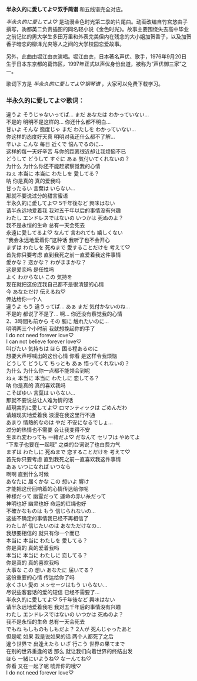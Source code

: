

**半永久的に愛してよ♡双手简谱** 和五线谱完全对应。

_半永久的に愛してよ♡_
是动漫金色时光第二季的片尾曲。动画改编自竹宫悠由子撰写，驹都英二负责插图的同名轻小说《金色时光》。故事主要围绕失去高中毕业之前记忆的男大学生多田万里和外表完美但内在残念的大小姐加贺香子，以及加贺香子暗恋的柳泽光央等人之间的大学校园恋爱故事。

另外，此曲由堀江由衣演唱。堀江由衣，日本著名声优、歌手，1976年9月20日生于日本东京都的葛饰区，1997年正式以声优身份出道，被称为“声优御三家”之一。

歌词下方是 _半永久的に愛してよ♡钢琴谱_ ，大家可以免费下载学习。

### 半永久的に愛してよ♡歌词：

違うよ そうじゃないってば… まだ あなたは わかっていない…  
不是的 明明不是这样的… 你还什么都不明白…  
甘いよ そんな 態度じゃ まだ わたしを わかっていない…  
你这样的态度好天真 明明对我还什么都不了解…  
辛いよ こんな 毎日 近くで 悩んでるのに…  
这样的每一天好辛苦 与你的距离很近却让我烦恼不已  
どうして どうして すぐに あぁ 気付いてくれないの？  
为什么 为什么你还不能赶紧察觉我的心情  
ねぇ 本当に 本当に わたしを 愛してる？  
呐 你是真的 真的爱我吗  
甘ったるい 言葉は いらない…  
那就不要说过分的甜言蜜语  
半永久的に愛してよ♡ 5千年後など 興味はない  
请半永远地爱着我 我对五千年以后的事情没有兴趣  
わたし エンドレスではないの いつかは 死ぬのよ？  
我不是永恒的生命 总有一天会死去  
永遠に愛してるよ♡ なんて 言われても 嬉しくない  
“我会永远地爱着你”这种话 我听了也不会开心  
まずは わたしを 死ぬまで 愛することだけを 考えて♡  
首先你只要考虑 直到我死之前一直爱着我这件事情  
愛かな？ 恋かな？ わがままかな？  
这是爱恋吗 是任性吗  
よく わからない この 気持を  
现在就把这份连我自己都不是很清楚的心情  
今 あなただけ 伝えるね♡  
传达给你一个人  
違うよ もう 違うってば… あぁ まだ 気付かないのね…  
不是的 都说了不是了… 啊… 你还没有察觉我的心情  
2、3時間も前から その 腕に 触れたいのに…  
明明两三个小时前 我就想挽起你的手了  
I do not need forever love♡  
I can not believe forever love♡  
叫びたい 気持ちは ほら 困る程あるのに  
想要大声呼喊出的这份心情 你看 是这样令我烦恼  
どうして どうして ちっとも あぁ 悟ってくれないの？  
为什么 为什么你一点都不能领会到呢  
ねぇ 本当に 本当に わたしに 恋してる？  
呐 你是真的 真的喜欢我吗  
こそばゆい 言葉は いらない…  
那就不要说总让人难为情的话  
超現実的に愛してよ♡ ロマンティックは ごめんだわ  
请超现实地爱着我 浪漫在我这里行不通  
あまり 情熱的なのは やだ 不安になるでしょ…  
过分的热情也不需要 会让我变得不安  
生まれ変わっても 一緒だよ♡ だなんて セリフは やめてよ  
“下辈子也要在一起哦” 之类的台词说了也白费力气  
まずは わたしに 死ぬまで 恋することだけを 考えて♡  
首先你只要考虑 直到我死之前一直喜欢我这件事情  
あぁ いつになれば いつなら  
啊啊 直到什么时候  
あなたに 届くかな この 想いよ 響け  
才能把这份回响着的心情传达给你呢  
神様だって 幽霊だって 運命の赤い糸だって  
神明也好 幽灵也好 命运的红绳也好  
不確かなものは もう 信じられないの…  
这些不确定的事情我已经不再相信了  
わたしが 信じたいのは あなただけなの…  
我想要相信的 就只有你一个而已  
本当に 本当に わたしを 愛してる？  
你是真的 真的爱着我吗  
本当に 本当に わたしに 恋してる？  
你是真的 真的喜欢我吗  
大事な この 想い あなたに 届いてる？  
这份重要的心情 传达给你了吗  
水くさい 愛の メッセージはもう いらない…  
尽说些客套话的爱的短信 已经不需要了…  
半永久的に愛してよ♡ 5千年後など 興味はない  
请半永远地爱着我吧 我对五千年后的事情没有兴趣  
わたし エンドレスではないの いつかは 死ぬのよ？  
我不是永恒的生命 总有一天会死去  
でもね もしものもしもだよ？ 2人が 死んじゃったあと  
但是呢 如果 我是说如果的话 两个人都死了之后  
違う世界で 出逢えたら いざ 行こう 世界の果てまで  
在别的世界重逢的话 那么 就让我们向着世界的终结出发  
ほら 一緒にいようね♡ なーんてね♡  
你看 又在一起了呢 唬弄你的哦♡  
I do not need forever love♡

